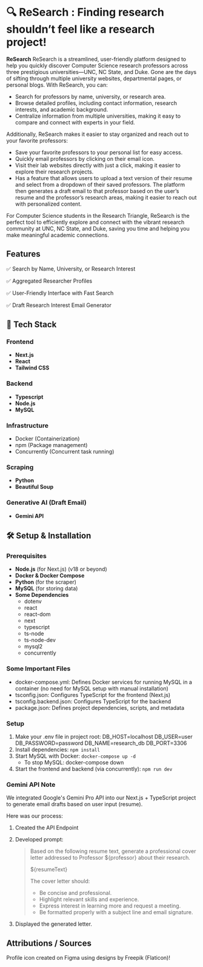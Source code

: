 # 🔍  ReSearch : Finding research shouldn’t feel like a research project!

**ReSearch** ReSearch is a streamlined, user-friendly platform designed to help you quickly discover Computer Science research professors across three prestigious universities—UNC, NC State, and Duke. Gone are the days of sifting through multiple university websites, departmental pages, or personal blogs. With ReSearch, you can:

* Search for professors by name, university, or research area.
* Browse detailed profiles, including contact information, research interests, and academic background.
* Centralize information from multiple universities, making it easy to compare and connect with experts in your field.

Additionally, ReSearch makes it easier to stay organized and reach out to your favorite professors:

* Save your favorite professors to your personal list for easy access.
* Quickly email professors by clicking on their email icon.
* Visit their lab websites directly with just a click, making it easier to explore their research projects.
* Has a feature that allows users to upload a text version of their resume and select from a dropdown of their saved professors. The platform then generates a draft email to that professor based on the user’s resume and the professor’s research areas, making it easier to reach out with personalized content. 

For Computer Science students in the Research Triangle, ReSearch is the perfect tool to efficiently explore and connect with the vibrant research community at UNC, NC State, and Duke, saving you time and helping you make meaningful academic connections.

## Features
✅ Search by Name, University, or Research Interest

✅ Aggregated Researcher Profiles

✅ User-Friendly Interface with Fast Search

✅ Draft Research Interest Email Generator

## 🚀 Tech Stack  
### **Frontend**  
- **Next.js**  
- **React**
- **Tailwind CSS**

### **Backend**  
- **Typescript**
- **Node.js**
- **MySQL**

### **Infrastructure**
- Docker (Containerization)
- npm (Package management)
- Concurrently (Concurrent task running)

### **Scraping**  
- **Python**
- **Beautiful Soup**

### **Generative AI (Draft Email)**
- **Gemini API**

## 🛠️ Setup & Installation  

### **Prerequisites**  
- **Node.js** (for Next.js) (v18 or beyond)  
- **Docker & Docker Compose**
- **Python** (for the scraper)  
- **MySQL** (for storing data)
- **Some Dependencies**
    - dotenv
    - react
    - react-dom
    - next
    - typescript
    - ts-node
    - ts-node-dev
    - mysql2
    - concurrently

### Some Important Files
- docker-compose.yml: Defines Docker services for running MySQL in a container (no need for MySQL setup with manual installation)
- tsconfig.json: Configures TypeScript for the frontend (Next.js)
- tsconfig.backend.json: Configures TypeScript for the backend
- package.json: Defines project dependencies, scripts, and metadata

### **Setup**  
1. Make your .env file in project root:
    DB_HOST=localhost
    DB_USER=user
    DB_PASSWORD=password
    DB_NAME=research_db
    DB_PORT=3306
2. Install dependencies: `npm install`
3. Start MySQL with Docker: `docker-compose up -d`
    - To stop MySQL: docker-compose down
4. Start the frontend and backend (via concurrently): `npm run dev`

### **Gemini API Note**
We integrated Google's Gemini Pro API into our Next.js + TypeScript project to generate email drafts based on user input (resume). 

Here was our process:
1. Created the API Endpoint
2. Developed prompt:
    >Based on the following resume text, generate a professional cover letter addressed to Professor ${professor} about their research.
    >   
    >${resumeText}
    >
    >The cover letter should:
    >- Be concise and professional.
    >- Highlight relevant skills and experience.
    >- Express interest in learning more and request a meeting.
    >- Be formatted properly with a subject line and email signature.

3. Displayed the generated letter.

## Attributions / Sources
Profile icon created on Figma using designs by Freepik (Flaticon)!